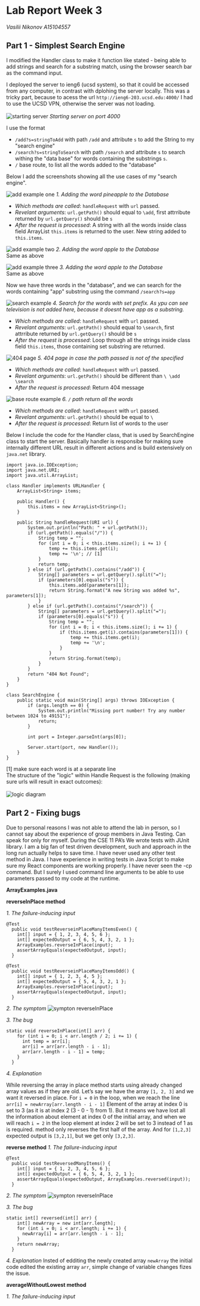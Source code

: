 # Lab Report Week 3
*Vasilii Nikonov A15104557*

## Part 1 - Simplest Search Engine

I modified the Handler class to make it function like stated - being able to add strings and search for a substring match, using the browser search bar as the command input.

I deployed the server to ieng6 (ucsd system), so that it could be accessed from any computer, in contrast with dplohing the server locally. This was a tricky part, because to acess the url `http://ieng6-203.ucsd.edu:4000/` I had to use the UCSD VPN, otherwise the server was not loading.
\
\
![starting server](./images/lab3/4.png)
*Starting server on port 4000*

I use the format  

- `/add?s=stringToAdd` with path `/add` and attribute `s` to add the String to my "search engine"
- `/search?s=stringToSearch` with path `/search` and attribute `s` to search withing the "data base" for words containing the substrings `s`.
- `/` base route, to list all the words added to the "database"

Below I add the screenshots showing all the use cases of my "search engine".

![add example one](./images/lab3/6.png)
 *1. Adding the word pineapple to the Database*
- *Which methods are called*: `handleRequest` with `url` passed.
- *Revelant arguments*: `url.getPath()` should equal to `\add`, first attrribute returned by `url.getQuery()` should be `s`
- *After the request is processed*: A string with all the words inside class field ArrayList `this.items` is returned to the user. New string added to `this.items`.


![add example two](./images//lab3/7.png)
 *2. Adding the word apple to the Database*\
 Same as above


![add example three](./images/lab3/8.png)
*3. Adding the word apple to the Database*\
Same as above

Now we have three words in the "database", and we can search for the words containing "app" substring using the command `/search?s=app`


![search example](./images/lab3/9.png)
*4. Search for the words with set prefix. As ypu can see television is not added here, because it doesnt have app as a substring.*
- *Which methods are called*: `handleRequest` with `url` passed.
- *Revelant arguments*: `url.getPath()` should equal to `\search`, first attrribute returned by `url.getQuery()` should be `s`
- *After the request is processed*: Loop through all the strings inside class field `this.items`, those containing set substring are returned.


![404 page](./images/lab3/11.png)
*5. 404 page in case the path passed is not of the specified*
- *Which methods are called*: `handleRequest` with `url` passed.
- *Revelant arguments*: `url.getPath()` should be different than `\ \add \search`
- *After the request is processed*: Return 404 message


![base route example](./images/lab3/10.png)
*6. `/` path return all the words*
- *Which methods are called*: `handleRequest` with `url` passed.
- *Revelant arguments*: `url.getPath()` should be equal to `\`
- *After the request is processed*: Return list of words to the user

Below I include the code for the Handler class, that is used by SearchEngine class to start the server. Basically handler is responsibe for making sure internally different URL result in different actions and is build extensively on `java.net` library.

```
import java.io.IOException;
import java.net.URI;
import java.util.ArrayList;

class Handler implements URLHandler {
    ArrayList<String> items;

    public Handler() {
        this.items = new ArrayList<String>();
    }

    public String handleRequest(URI url) {
        System.out.println("Path: " + url.getPath());
        if (url.getPath().equals("/")) {
            String temp = "";
            for (int i = 0; i < this.items.size(); i += 1) {
                temp += this.items.get(i);
                temp += '\n'; // [1]
            }
            return temp;
        } else if (url.getPath().contains("/add")) {
            String[] parameters = url.getQuery().split("=");
            if (parameters[0].equals("s")) {
                this.items.add(parameters[1]);
                return String.format("A new String was added %s", parameters[1]);
            }
        } else if (url.getPath().contains("/search")) {
            String[] parameters = url.getQuery().split("=");
            if (parameters[0].equals("s")) {
                String temp = "";
                for (int i = 0; i < this.items.size(); i += 1) {
                    if (this.items.get(i).contains(parameters[1])) {
                        temp += this.items.get(i);
                        temp += '\n';
                    }
                }
                return String.format(temp);
            }
        }
        return "404 Not Found";
    }
}

class SearchEngine {
    public static void main(String[] args) throws IOException {
        if (args.length == 0) {
            System.out.println("Missing port number! Try any number between 1024 to 49151");
            return;
        }

        int port = Integer.parseInt(args[0]);

        Server.start(port, new Handler());
    }
}
```
[1] make sure each word is at a separate line \
The structure of the "logic" within Handle Request is the following (making sure urls will result in exact outcomes):
\
\
![logic diagram](./images/lab3/12.png)

## Part 2 - Fixing bugs

Due to personal reasons I was not able to attend the lab in person, so I cannot say about the experience of group members in Java Testing. Can speak for only for myself. During the CSE 11 PA’s We wrote tests with JUnit library. I am a big fan of test driven development, such and approach in the long run actually helps to save time. I have never used any other test method in Java. I have experience in writing tests in Java Script to make sure my React components are working properly. I have never seen the -cp command. But I surely I used command line arguments to be able to use parameters passed to my code at the runtime.

**ArrayExamples.java**

**reverseInPlace method**

*1. The failure-inducing input*
```
@Test
  public void testReverseinPlaceManyItemsEven() {
    int[] input = { 1, 2, 3, 4, 5, 6 };
    int[] expectedOutput = { 6, 5, 4, 3, 2, 1 };
    ArrayExamples.reverseInPlace(input);
    assertArrayEquals(expectedOutput, input);
  }

@Test
  public void testReverseinPlaceManyItemsOdd() {
    int[] input = { 1, 2, 3, 4, 5 };
    int[] expectedOutput = { 5, 4, 3, 2, 1 };
    ArrayExamples.reverseInPlace(input);
    assertArrayEquals(expectedOutput, input);
  }
```

*2. The symptom*
![sympton reverseInPlace](./images/lab3/13.png)

*3. The bug*
```
static void reverseInPlace(int[] arr) {
    for (int i = 0; i < arr.length / 2; i += 1) {
      int temp = arr[i];
      arr[i] = arr[arr.length - i - 1];
      arr[arr.length - i - 1] = temp;
    }
  }
```

*4. Explanation*

While reversing the array in place method starts using already changed array values as if they are old. Let’s say we have the array `[1, 2, 3]` and we want it reversed in place. For `i = 0` in the loop, when we reach the line 
`arr[i] = newArray[arr.length - i - 1]`
Element of the array at index 0 is set to 3 (as it is at index 2 (3 - 0 - 1) from 1). But it means we have lost all the information about element at index 0 of the initial array, and when we will reach `i = 2` in the loop element at index 2 will be set to 3 instead of 1 as is required. 
method only reverses the first half of the array. And for `[1,2,3]` expected output is `[3,2,1]`, but we get only `[3,2,3]`.

**reverse method**
*1. The failure-inducing input*
```
@Test
  public void testReversedManyItems() {
    int[] input = { 1, 2, 3, 4, 5, 6 };
    int[] expectedOutput = { 6, 5, 4, 3, 2, 1 };
    assertArrayEquals(expectedOutput, ArrayExamples.reversed(input));
  }
```
*2. The symptom*
![sympton reverseInPlace](./images/lab3/14.png)

*3. The bug*
```
static int[] reversed(int[] arr) {
    int[] newArray = new int[arr.length];
    for (int i = 0; i < arr.length; i += 1) {
      newArray[i] = arr[arr.length - i - 1];
    }
    return newArray;
  }
```

*4. Explanation*
Insted of edditing the newly created array `newArray` the initial code edited the existing array `arr`, simple change of variable changes fizes the issue.

**averageWithoutLowest method**

*1. The failure-inducing input*